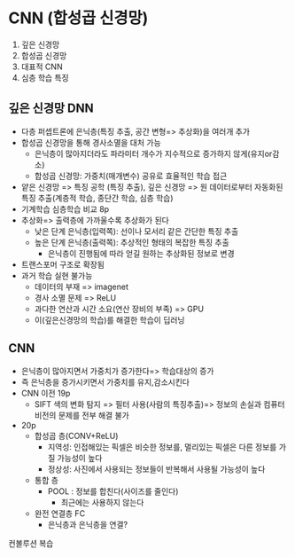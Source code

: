 # CNN (합성곱 신경망)
1. 깊은 신경망
2. 합성곱 신경망
3. 대표적 CNN
4. 심층 학습 특징

## 깊은 신경망 DNN
* 다층 퍼셉트론에 은닉층(특징 추출, 공간 변형=> 추상화)을 여러개 추가
* 합성곱 신경망을 통해 경사소멸을 대처 가능
    * 은닉층이 많아지더라도 파라미터 개수가 지수적으로 증가하지 않게(유지or감소)
    * 합성곱 신경망: 가중치(매개변수) 공유로 효율적인 학습 접근
* 얕은 신경망 => 특징 공학 (특징 추출), 깊은 신경망 => 원 데이터로부터 자동화된 특징 추출(계층적 학습, 종단간 학습, 심층 학습)
* 기계학습 심층학습 비교 8p
* 추상화=> 출력층에 가까울수록 추상화가 된다
    * 낮은 단계 은닉층(입력쪽): 선이나 모서리 같은 간단한 특징 추출
    * 높은 단계 은닉층(출력쪽): 추상적인 형태의 복잡한 특징 추출
        * 은닉층이 진행됨에 따라 얻길 원하는 추상화된 정보로 변경
* 트랜스포머 구조로 확장됨
* 과거 학습 실현 불가능
    * 데이터의 부재 => imagenet
    * 경사 소멸 문제 => ReLU
    * 과다한 연산과 시간 소요(연산 장비의 부족) => GPU
    * 이(깊은신경망의 학습)를 해결한 학습이 딥러닝
## CNN
* 은닉층이 많아지면서 가중치가 증가한다=> 학습대상의 증가
* 즉 은닉층을 증가시키면서 가중치를 유지,감소시킨다
* CNN 이전 19p
    * SIFT 색의 변화 탐지 => 필터 사용(사람의 특징추출)=> 정보의 손실과 컴퓨터 비전의 문제를 전부 해결 불가
* 20p
    * 합성곱 층(CONV+ReLU)
        * 지역성: 인접해있는 픽셀은 비슷한 정보를, 멀리있는 픽셀은 다른 정보를 가질 가능성이 높다
        * 정상성: 사진에서 사용되는 정보들이 반복해서 사용될 가능성이 높다
    * 통합 층
        * POOL : 정보를 합친다(사이즈를 줄인다)
            * 최근에는 사용하지 않는다
    * 완전 연결층 FC
        * 은닉층과 은닉층을 연결?

컨볼루션 복습